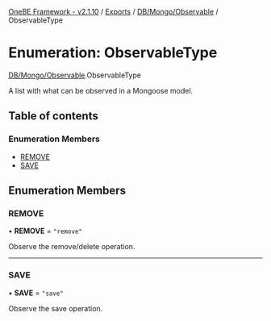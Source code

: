 [OneBE Framework - v2.1.10](../README.md) / [Exports](../modules.md) / [DB/Mongo/Observable](../modules/DB_Mongo_Observable.md) / ObservableType

# Enumeration: ObservableType

[DB/Mongo/Observable](../modules/DB_Mongo_Observable.md).ObservableType

A list with what can be observed in a Mongoose model.

## Table of contents

### Enumeration Members

- [REMOVE](DB_Mongo_Observable.ObservableType.md#remove)
- [SAVE](DB_Mongo_Observable.ObservableType.md#save)

## Enumeration Members

### REMOVE

• **REMOVE** = ``"remove"``

Observe the remove/delete operation.

___

### SAVE

• **SAVE** = ``"save"``

Observe the save operation.
